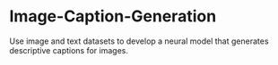 # Image-Caption-Generation
 Use image and text datasets to develop a neural model that generates descriptive  captions for images.
